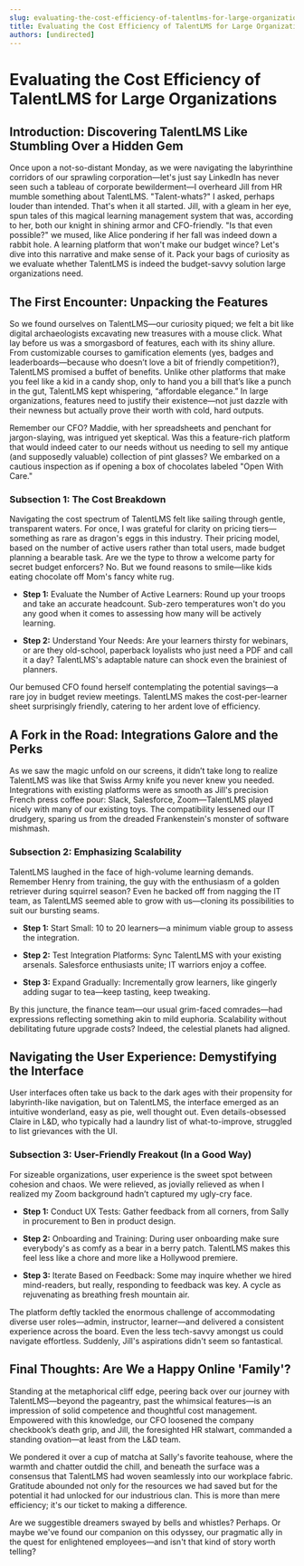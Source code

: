 ```yaml
---
slug: evaluating-the-cost-efficiency-of-talentlms-for-large-organizations
title: Evaluating the Cost Efficiency of TalentLMS for Large Organizations
authors: [undirected]
---
```



# Evaluating the Cost Efficiency of TalentLMS for Large Organizations

## **Introduction: Discovering TalentLMS Like Stumbling Over a Hidden Gem**

Once upon a not-so-distant Monday, as we were navigating the labyrinthine corridors of our sprawling corporation—let's just say LinkedIn has never seen such a tableau of corporate bewilderment—I overheard Jill from HR mumble something about TalentLMS. "Talent-whats?" I asked, perhaps louder than intended. That's when it all started. Jill, with a gleam in her eye, spun tales of this magical learning management system that was, according to her, both our knight in shining armor and CFO-friendly. "Is that even possible?" we mused, like Alice pondering if her fall was indeed down a rabbit hole. A learning platform that won't make our budget wince? Let's dive into this narrative and make sense of it. Pack your bags of curiosity as we evaluate whether TalentLMS is indeed the budget-savvy solution large organizations need.

## **The First Encounter: Unpacking the Features**

So we found ourselves on TalentLMS—our curiosity piqued; we felt a bit like digital archaeologists excavating new treasures with a mouse click. What lay before us was a smorgasbord of features, each with its shiny allure. From customizable courses to gamification elements (yes, badges and leaderboards—because who doesn’t love a bit of friendly competition?), TalentLMS promised a buffet of benefits. Unlike other platforms that make you feel like a kid in a candy shop, only to hand you a bill that’s like a punch in the gut, TalentLMS kept whispering, “affordable elegance.” In large organizations, features need to justify their existence—not just dazzle with their newness but actually prove their worth with cold, hard outputs.

Remember our CFO? Maddie, with her spreadsheets and penchant for jargon-slaying, was intrigued yet skeptical. Was this a feature-rich platform that would indeed cater to our needs without us needing to sell my antique (and supposedly valuable) collection of pint glasses? We embarked on a cautious inspection as if opening a box of chocolates labeled "Open With Care."

### **Subsection 1: The Cost Breakdown**

Navigating the cost spectrum of TalentLMS felt like sailing through gentle, transparent waters. For once, I was grateful for clarity on pricing tiers—something as rare as dragon's eggs in this industry. Their pricing model, based on the number of active users rather than total users, made budget planning a bearable task. Are we the type to throw a welcome party for secret budget enforcers? No. But we found reasons to smile—like kids eating chocolate off Mom's fancy white rug. 

- **Step 1:** Evaluate the Number of Active Learners: Round up your troops and take an accurate headcount. Sub-zero temperatures won't do you any good when it comes to assessing how many will be actively learning.

- **Step 2:** Understand Your Needs: Are your learners thirsty for webinars, or are they old-school, paperback loyalists who just need a PDF and call it a day? TalentLMS's adaptable nature can shock even the brainiest of planners.

Our bemused CFO found herself contemplating the potential savings—a rare joy in budget review meetings. TalentLMS makes the cost-per-learner sheet surprisingly friendly, catering to her ardent love of efficiency.

## **A Fork in the Road: Integrations Galore and the Perks**

As we saw the magic unfold on our screens, it didn’t take long to realize TalentLMS was like that Swiss Army knife you never knew you needed. Integrations with existing platforms were as smooth as Jill's precision French press coffee pour: Slack, Salesforce, Zoom—TalentLMS played nicely with many of our existing toys. The compatibility lessened our IT drudgery, sparing us from the dreaded Frankenstein's monster of software mishmash.

### **Subsection 2: Emphasizing Scalability**

TalentLMS laughed in the face of high-volume learning demands. Remember Henry from training, the guy with the enthusiasm of a golden retriever during squirrel season? Even he backed off from nagging the IT team, as TalentLMS seemed able to grow with us—cloning its possibilities to suit our bursting seams.

- **Step 1:** Start Small: 10 to 20 learners—a minimum viable group to assess the integration.

- **Step 2:** Test Integration Platforms: Sync TalentLMS with your existing arsenals. Salesforce enthusiasts unite; IT warriors enjoy a coffee.

- **Step 3:** Expand Gradually: Incrementally grow learners, like gingerly adding sugar to tea—keep tasting, keep tweaking.

By this juncture, the finance team—our usual grim-faced comrades—had expressions reflecting something akin to mild euphoria. Scalability without debilitating future upgrade costs? Indeed, the celestial planets had aligned.

## **Navigating the User Experience: Demystifying the Interface**

User interfaces often take us back to the dark ages with their propensity for labyrinth-like navigation, but on TalentLMS, the interface emerged as an intuitive wonderland, easy as pie, well thought out. Even details-obsessed Claire in L&D, who typically had a laundry list of what-to-improve, struggled to list grievances with the UI.

### **Subsection 3: User-Friendly Freakout (In a Good Way)**

For sizeable organizations, user experience is the sweet spot between cohesion and chaos. We were relieved, as jovially relieved as when I realized my Zoom background hadn’t captured my ugly-cry face.

- **Step 1:** Conduct UX Tests: Gather feedback from all corners, from Sally in procurement to Ben in product design.

- **Step 2:** Onboarding and Training: During user onboarding make sure everybody's as comfy as a bear in a berry patch. TalentLMS makes this feel less like a chore and more like a Hollywood premiere.

- **Step 3:** Iterate Based on Feedback: Some may inquire whether we hired mind-readers, but really, responding to feedback was key. A cycle as rejuvenating as breathing fresh mountain air.

The platform deftly tackled the enormous challenge of accommodating diverse user roles—admin, instructor, learner—and delivered a consistent experience across the board. Even the less tech-savvy amongst us could navigate effortless. Suddenly, Jill's aspirations didn't seem so fantastical.

## **Final Thoughts: Are We a Happy Online 'Family'?**

Standing at the metaphorical cliff edge, peering back over our journey with TalentLMS—beyond the pageantry, past the whimsical features—is an impression of solid competence and thoughtful cost management. Empowered with this knowledge, our CFO loosened the company checkbook’s death grip, and Jill, the foresighted HR stalwart, commanded a standing ovation—at least from the L&D team.

We pondered it over a cup of matcha at Sally's favorite teahouse, where the warmth and chatter outdid the chill, and beneath the surface was a consensus that TalentLMS had woven seamlessly into our workplace fabric. Gratitude abounded not only for the resources we had saved but for the potential it had unlocked for our industrious clan. This is more than mere efficiency; it's our ticket to making a difference.

Are we suggestible dreamers swayed by bells and whistles? Perhaps. Or maybe we've found our companion on this odyssey, our pragmatic ally in the quest for enlightened employees—and isn't that kind of story worth telling?